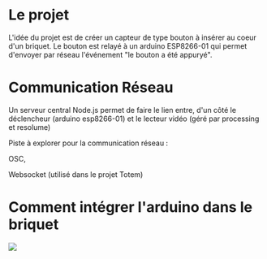 # Le projet

L'idée du projet est de créer un capteur de type bouton à insérer au coeur d'un briquet. Le bouton est relayé à un arduino ESP8266-01 qui permet d'envoyer par réseau l'événement "le bouton a été appuryé".

# Communication Réseau

Un serveur central Node.js permet de faire le lien entre, d'un côté le déclencheur (arduino esp8266-01) et le lecteur vidéo (géré par processing et resolume)

Piste à explorer pour la communication réseau :

OSC,

Websocket (utilisé dans le projet Totem)

# Comment intégrer l'arduino dans le briquet

![](https://github.com/ACCOLAB/Gestographie/blob/master/Feu!/Capteur%20Briquet/Archives_Images/Briquet%20Coupe.jpg)
